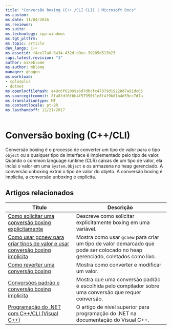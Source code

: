 ```yaml
---
title: "Conversão boxing (C++ /CLI CLI) | Microsoft Docs"
ms.custom: 
ms.date: 11/04/2016
ms.reviewer: 
ms.suite: 
ms.technology: cpp-windows
ms.tgt_pltfrm: 
ms.topic: article
dev_langs: C++
ms.assetid: f4ee27a8-6a34-432d-b9ec-39285d513b23
caps.latest.revision: "3"
author: mikeblome
ms.author: mblome
manager: ghogen
ms.workload:
- cplusplus
- dotnet
ms.openlocfilehash: e49c6f82099e6d7dbcfc47079d19228d7a91dc05
ms.sourcegitcommit: 8fa8fdf0fbb4f57950f1e8f4f9b81b4d39ec7d7a
ms.translationtype: MT
ms.contentlocale: pt-BR
ms.lasthandoff: 12/21/2017
---
```

# <a name="boxing-ccli"></a>Conversão boxing (C++/CLI)
Conversão boxing é o processo de converter um tipo de valor para o tipo `object` ou a qualquer tipo de interface é implementado pelo tipo de valor. Quando o common language runtime (CLR) caixas de um tipo de valor, ela inclui o valor em uma `System.Object` e os armazena no heap gerenciado. A conversão unboxing extrai o tipo de valor do objeto. A conversão boxing é implícita, a conversão unboxing é explícita.  
  
## <a name="related-articles"></a>Artigos relacionados  
  
|Título|Descrição|  
|-----------|-----------------|  
|[Como solicitar uma conversão boxing explicitamente](../dotnet/how-to-explicitly-request-boxing.md)|Descreve como solicitar explicitamente boxing em uma variável.|  
|[Como usar gcnew para criar tipos de valor e usar conversão boxing implícita](../dotnet/how-to-use-gcnew-to-create-value-types-and-use-implicit-boxing.md)|Mostra como usar `gcnew` para criar um tipo de valor demarcado que pode ser colocado no heap gerenciado, coletados como lixo.|  
|[Como reverter uma conversão boxing](../dotnet/how-to-unbox.md)|Mostra como converter e modificar um valor.|  
|[Conversões padrão e conversão boxing implícita](../dotnet/standard-conversions-and-implicit-boxing.md)|Mostra que uma conversão padrão é escolhida pelo compilador sobre uma conversão que requer conversão.|  
|[Programação do .NET com C++/CLI (Visual C++)](../dotnet/dotnet-programming-with-cpp-cli-visual-cpp.md)|O artigo de nível superior para programação do .NET na documentação do Visual C++.|